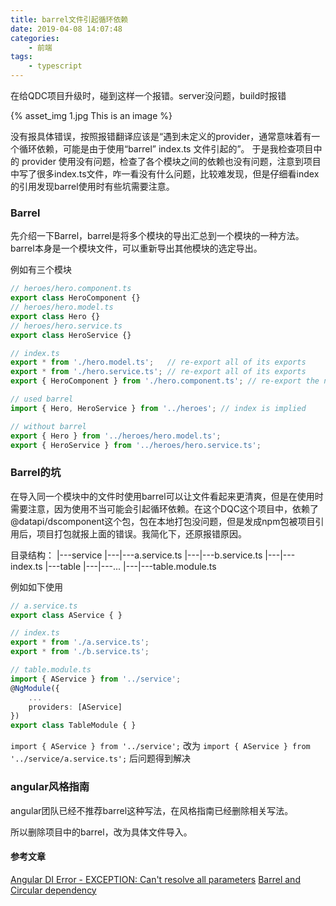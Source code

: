 ```yaml
---
title: barrel文件引起循环依赖
date: 2019-04-08 14:07:48
categories:
    - 前端
tags: 
    - typescript
---
```


在给QDC项目升级时，碰到这样一个报错。server没问题，build时报错

{% asset_img 1.jpg This is an image %}

没有报具体错误，按照报错翻译应该是“遇到未定义的provider，通常意味着有一个循环依赖，可能是由于使用“barrel” index.ts 文件引起的”。
于是我检查项目中的 provider 使用没有问题，检查了各个模块之间的依赖也没有问题，注意到项目中写了很多index.ts文件，咋一看没有什么问题，比较难发现，但是仔细看index的引用发现barrel使用时有些坑需要注意。

### Barrel
先介绍一下Barrel，barrel是将多个模块的导出汇总到一个模块的一种方法。barrel本身是一个模块文件，可以重新导出其他模块的选定导出。

例如有三个模块
```ts
// heroes/hero.component.ts
export class HeroComponent {}
// heroes/hero.model.ts
export class Hero {}
// heroes/hero.service.ts
export class HeroService {}

// index.ts
export * from './hero.model.ts';   // re-export all of its exports
export * from './hero.service.ts'; // re-export all of its exports
export { HeroComponent } from './hero.component.ts'; // re-export the named thing

// used barrel
import { Hero, HeroService } from '../heroes'; // index is implied

// without barrel
export { Hero } from '../heroes/hero.model.ts';
export { HeroService } from '../heroes/hero.service.ts';
```

### Barrel的坑
在导入同一个模块中的文件时使用barrel可以让文件看起来更清爽，但是在使用时需要注意，因为使用不当可能会引起循环依赖。在这个DQC这个项目中，依赖了@datapi/dscomponent这个包，包在本地打包没问题，但是发成npm包被项目引用后，项目打包就报上面的错误。我简化下，还原报错原因。

目录结构：
|---service
|---|---a.service.ts
|---|---b.service.ts
|---|---index.ts
|---table
|---|---...
|---|---table.module.ts

例如如下使用
```ts
// a.service.ts
export class AService { }

// index.ts
export * from './a.service.ts';
export * from './b.service.ts';

// table.module.ts
import { AService } from '../service';
@NgModule({
    ...
    providers: [AService]
})
export class TableModule { }
```
`import { AService } from '../service';` 改为 `import { AService } from '../service/a.service.ts';` 后问题得到解决

### angular风格指南
angular团队已经不推荐barrel这种写法，在风格指南已经删除相关写法。

所以删除项目中的barrel，改为具体文件导入。

#### 参考文章
[Angular DI Error - EXCEPTION: Can't resolve all parameters](https://stackoverflow.com/questions/37997824/angular-di-error-exception-cant-resolve-all-parameters#comment80108487_37997824)
[Barrel and Circular dependency](https://github.com/angular/angular-cli/issues/7369)